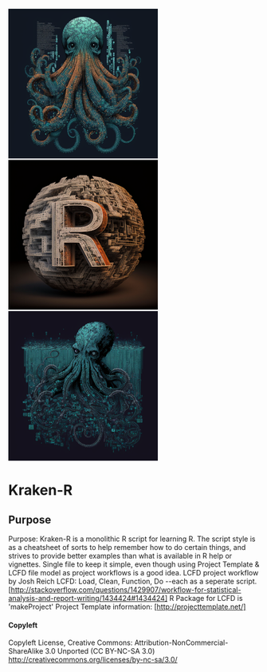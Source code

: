 <img src="/images/Kraken-R-Logo-1.png" alt="Logo generated using Midjourney Image Generator" title="R Logo" width="300" height="300"/><img src="/images/R-Logo.png" alt="Logo generated using Midjourney Image Generator" title="R Logo" width="300" height="300"/><img src="/images/Kraken-R-Logo-2.png" alt="Logo generated using Midjourney Image Generator" title="R Logo" width="300" height="300"/>

# Kraken-R

## Purpose 
Purpose: Kraken-R is a monolithic R script for learning R.
The script style is as a cheatsheet of sorts to help remember how to do
certain things, and strives to provide better examples than what is
available in R help or vignettes.
Single file to keep it simple,
even though using Project Template & LCFD file model as project workflows is a good idea.
LCFD project workflow by Josh Reich
LCFD: Load, Clean, Function, Do --each as a seperate script.
[http://stackoverflow.com/questions/1429907/workflow-for-statistical-analysis-and-report-writing/1434424#1434424]
R Package for LCFD is 'makeProject'
Project Template information:
[http://projecttemplate.net/]


#### Copyleft
Copyleft License, Creative Commons:
Attribution-NonCommercial-ShareAlike 3.0 Unported (CC BY-NC-SA 3.0)
http://creativecommons.org/licenses/by-nc-sa/3.0/
